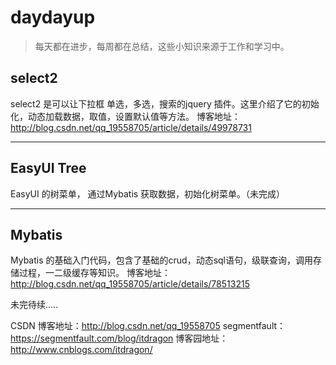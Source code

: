 # daydayup
> 每天都在进步，每周都在总结，这些小知识来源于工作和学习中。

## select2
select2 是可以让下拉框 单选，多选，搜索的jquery 插件。这里介绍了它的初始化，动态加载数据，取值，设置默认值等方法。
博客地址：http://blog.csdn.net/qq_19558705/article/details/49978731
***

## EasyUI Tree
EasyUI 的树菜单， 通过Mybatis 获取数据，初始化树菜单。（未完成）

***

## Mybatis
Mybatis 的基础入门代码，包含了基础的crud，动态sql语句，级联查询，调用存储过程，一二级缓存等知识。
博客地址：http://blog.csdn.net/qq_19558705/article/details/78513215


未完待续.....

CSDN 博客地址：http://blog.csdn.net/qq_19558705
segmentfault：https://segmentfault.com/blog/itdragon
博客园地址：http://www.cnblogs.com/itdragon/
